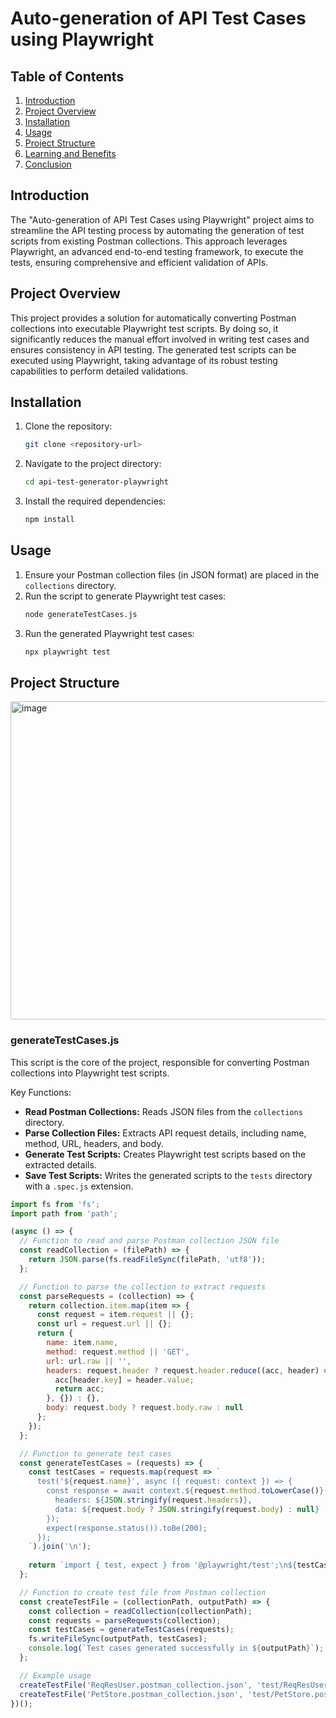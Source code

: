 # Auto-generation of API Test Cases using Playwright

## Table of Contents

1. [Introduction](#introduction)
2. [Project Overview](#project-overview)
3. [Installation](#installation)
4. [Usage](#usage)
5. [Project Structure](#project-structure)
6. [Learning and Benefits](#learning-and-benefits)
7. [Conclusion](#conclusion)

## Introduction

The "Auto-generation of API Test Cases using Playwright" project aims to streamline the API testing process by automating the generation of test scripts from existing Postman collections. This approach leverages Playwright, an advanced end-to-end testing framework, to execute the tests, ensuring comprehensive and efficient validation of APIs.

## Project Overview

This project provides a solution for automatically converting Postman collections into executable Playwright test scripts. By doing so, it significantly reduces the manual effort involved in writing test cases and ensures consistency in API testing. The generated test scripts can be executed using Playwright, taking advantage of its robust testing capabilities to perform detailed validations.

## Installation

1. Clone the repository:
    ```bash
    git clone <repository-url>
    ```
2. Navigate to the project directory:
    ```bash
    cd api-test-generator-playwright
    ```
3. Install the required dependencies:
    ```bash
    npm install
    ```

## Usage

1. Ensure your Postman collection files (in JSON format) are placed in the `collections` directory.
2. Run the script to generate Playwright test cases:
    ```bash
    node generateTestCases.js
    ```
3. Run the generated Playwright test cases:
    ```bash
    npx playwright test
    ```

## Project Structure

<img width="509" alt="image" src="https://github.com/ukdutkarsh67/api-test-generator/assets/60280993/bcb0734c-b0de-43e5-9279-c29768ce687c">



### generateTestCases.js

This script is the core of the project, responsible for converting Postman collections into Playwright test scripts.

Key Functions:
- **Read Postman Collections:** Reads JSON files from the `collections` directory.
- **Parse Collection Files:** Extracts API request details, including name, method, URL, headers, and body.
- **Generate Test Scripts:** Creates Playwright test scripts based on the extracted details.
- **Save Test Scripts:** Writes the generated scripts to the `tests` directory with a `.spec.js` extension.

```javascript
import fs from 'fs';
import path from 'path';

(async () => {
  // Function to read and parse Postman collection JSON file
  const readCollection = (filePath) => {
    return JSON.parse(fs.readFileSync(filePath, 'utf8'));
  };

  // Function to parse the collection to extract requests
  const parseRequests = (collection) => {
    return collection.item.map(item => {
      const request = item.request || {};
      const url = request.url || {};
      return {
        name: item.name,
        method: request.method || 'GET',
        url: url.raw || '',
        headers: request.header ? request.header.reduce((acc, header) => {
          acc[header.key] = header.value;
          return acc;
        }, {}) : {},
        body: request.body ? request.body.raw : null
      };
    });
  };

  // Function to generate test cases
  const generateTestCases = (requests) => {
    const testCases = requests.map(request => `
      test('${request.name}', async ({ request: context }) => {
        const response = await context.${request.method.toLowerCase()}('${request.url}', {
          headers: ${JSON.stringify(request.headers)},
          data: ${request.body ? JSON.stringify(request.body) : null}
        });
        expect(response.status()).toBe(200);
      });
    `).join('\n');
    
    return `import { test, expect } from '@playwright/test';\n${testCases}`;
  };

  // Function to create test file from Postman collection
  const createTestFile = (collectionPath, outputPath) => {
    const collection = readCollection(collectionPath);
    const requests = parseRequests(collection);
    const testCases = generateTestCases(requests);
    fs.writeFileSync(outputPath, testCases);
    console.log(`Test cases generated successfully in ${outputPath}`);
  };

  // Example usage
  createTestFile('ReqResUser.postman_collection.json', 'test/ReqResUser.postman_collection.spec.js');
  createTestFile('PetStore.postman_collection.json', 'test/PetStore.postman_collection.spec.js');
})();


